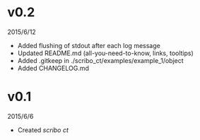 # v0.2
2015/6/12
- Added flushing of stdout after each log message
- Updated README.md (all-you-need-to-know, links, tooltips)
- Added .gitkeep in ./scribo_ct/examples/example_1/object
- Added CHANGELOG.md

# v0.1
2015/6/6
- Created *scribo ct*